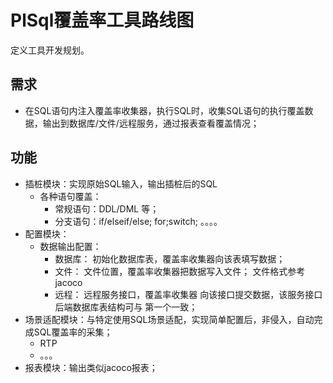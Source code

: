 # PlSql覆盖率工具路线图

定义工具开发规划。

## 需求

- 在SQL语句内注入覆盖率收集器，执行SQL时，收集SQL语句的执行覆盖数据，输出到数据库/文件/远程服务，通过报表查看覆盖情况；

## 功能

- 插桩模块：实现原始SQL输入，输出插桩后的SQL
  - 各种语句覆盖：
    - 常规语句：DDL/DML 等；
    - 分支语句：if/elseif/else; for;switch; 。。。。
- 配置模块：
  - 数据输出配置：
    - 数据库： 初始化数据库表，覆盖率收集器向该表填写数据；
    - 文件：   文件位置，覆盖率收集器把数据写入文件； 文件格式参考jacoco
    - 远程：   远程服务接口，覆盖率收集器 向该接口提交数据，该服务接口后端数据库表结构可与 第一个一致；
- 场景适配模块：与特定使用SQL场景适配，实现简单配置后，非侵入，自动完成SQL覆盖率的采集；
  - RTP
  - 。。。
- 报表模块：输出类似jacoco报表；

